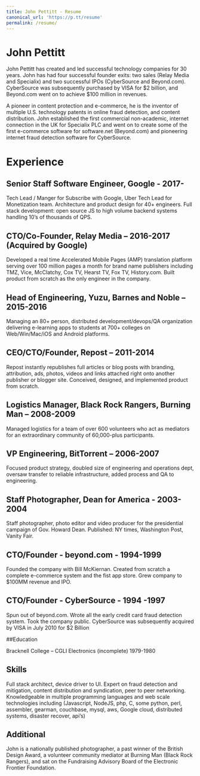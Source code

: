 ```yaml
---
title: John Pettitt - Resume
canonical_url: 'https://p.tt/resume'
permalink: /resume/
---
```


# John Pettitt

John Pettitt has created and led successful technology companies for 30 years. John has had four successful founder exits: 
two sales (Relay Media and Specialix) and two successful IPOs (CyberSource and Beyond.com). CyberSource was subsequently 
purchased by VISA for $2 billion, and Beyond.com went on to achieve $100 million in revenues.

A pioneer in content protection and e-commerce, he is the inventor of multiple U.S. technology patents in online fraud detection, 
and content distribution. John established the first commercial non-academic, internet connection in the UK for Specialix PLC
and went on to create some of the first e-commerce software for software.net (Beyond.com) and pioneering internet fraud detection 
software for CyberSource.


# Experience	

## Senior Staff Software Engineer, Google - 2017-

Tech Lead / Manger for Subscribe with Google, Uber Tech Lead for Monetization team. 
Architecture and product design for 40+ engineers. Full stack development: open source 
JS to high volume backend systems handling 10’s of thousands of QPS.  

## CTO/Co-Founder, Relay Media – 2016-2017 (Acquired by Google)

Developed a real time Accelerated Mobile Pages (AMP) translation platform serving over 100 million 
pages a month for brand name publishers including TMZ, Vice, McClatchy, Cox TV, Hearst TV, Fox TV, 
History.com. Built product from scratch as the only engineer in the company.

## Head of Engineering, Yuzu, Barnes and Noble – 2015-2016

Managing an 80+ person, distributed development/devops/QA organization delivering e-learning apps to 
students at 700+ colleges on Web/Win/Mac/iOS and Android platforms.


## CEO/CTO/Founder, Repost – 2011-2014

Repost instantly republishes full articles or blog posts with branding, attribution, ads, photos, 
videos and links attached right onto another publisher or blogger site.  Conceived, designed, 
and implemented product from scratch.

## Logistics Manager, Black Rock Rangers, Burning Man – 2008-2009

Managed logistics for a team of over 600 volunteers who act as mediators for an extraordinary community of 60,000-plus participants.  

## VP Engineering, BitTorrent – 2006-2007

Focused product strategy, doubled size of engineering and operations dept, oversaw transfer to reliable infrastructure, added process and QA to engineering.

## Staff Photographer, Dean for America - 2003-2004

Staff photographer, photo editor and video producer for the presidential campaign of Gov. Howard Dean.  Published: NY times, Washington Post, Vanity Fair.

## CTO/Founder - beyond.com - 1994-1999

Founded the company with Bill McKiernan.  Created from scratch a complete e-commerce system and the fist app store. Grew company to $100MM revenue and IPO.

## CTO/Founder - CyberSource - 1994 -1997

Spun out of beyond.com. Wrote all the early credit card fraud detection system. Took the company public. CyberSource was subsequently acquired by VISA in July 2010 for $2 Billion


##Education	

Bracknell College – CGLI Electronics (incomplete) 1979-1980


## Skills
Full stack architect, device driver to UI.  Expert on fraud detection and mitigation, content distribution and syndication, 
peer to peer networking. Knowledgeable in multiple programming languages and web scale technologies including (Javascript, 
NodeJS, php, C, some python, perl, assembler, gearman, couchbase, mysql, aws, Google cloud, distributed systems, disaster recover, api’s)

## Additional
John is a nationally published photographer, a past winner of the British Design Award, a volunteer community mediator 
at Burning Man (Black Rock Rangers), and sat on the Fundraising Advisory Board of the Electronic Frontier Foundation.
